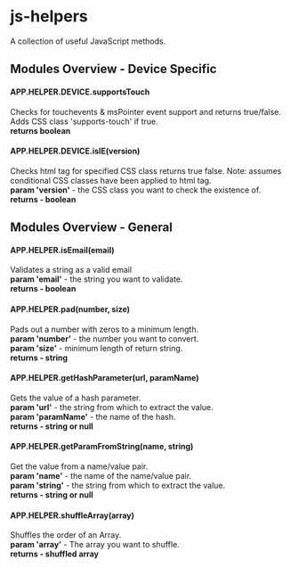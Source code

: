 <h1>js-helpers</h1>

<p>A collection of useful JavaScript methods.</p>

<h2>Modules Overview - Device Specific</h2>

<h4>APP.HELPER.DEVICE.supportsTouch</h4>
<p>Checks for touchevents  & msPointer event support and returns true/false. Adds CSS class 'supports-touch' if true.
</br><strong>returns boolean</strong></p>

<h4>APP.HELPER.DEVICE.isIE(version)</h4>
<p>Checks html tag for specified CSS class returns true false. Note: assumes conditional CSS classes have been applied to html tag.<br /><strong>param 'version'</strong> - the CSS class you want to check the existence of.<br /><strong>returns - boolean</strong></p>

<h2>Modules Overview - General</h2>

<h4>APP.HELPER.isEmail(email)</h4>
<p>Validates a string as a valid email<br />
<strong>param 'email'</strong> - the string you want to validate.<br /><strong>returns - boolean</strong></p>

<h4>APP.HELPER.pad(number, size)</h4>
<p>Pads out a number with zeros to a minimum length.</br><strong>param 'number'</strong> - the number you want to convert.<br /><strong>param 'size'</strong> - minimum length of return string.</br><strong>returns - string</strong></p>

<h4>APP.HELPER.getHashParameter(url, paramName)</h4>
<p>Gets the value of a hash parameter.</br><strong>param 'url'</strong> - the string from which to extract the value.<br />
<strong>param 'paramName'</strong> - the name of the hash.</br><strong>returns - string or null</strong></p>

<h4>APP.HELPER.getParamFromString(name, string)</h4>
<p>Get the value from a name/value pair.</br><strong>param 'name'</strong> - the name of the name/value pair.<br />
<strong>param 'string'</strong> - the string from which to extract the value.</br><strong>returns - string or null</strong></p>

<h4>APP.HELPER.shuffleArray(array)</h4>
<p>Shuffles the order of an Array.<br /><strong>param 'array'</strong> - The array you want to shuffle.</br><strong>returns - shuffled array</strong></p>
